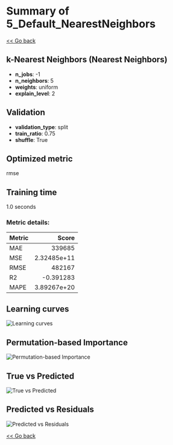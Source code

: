 # Summary of 5_Default_NearestNeighbors

[<< Go back](../README.md)


## k-Nearest Neighbors (Nearest Neighbors)
- **n_jobs**: -1
- **n_neighbors**: 5
- **weights**: uniform
- **explain_level**: 2

## Validation
 - **validation_type**: split
 - **train_ratio**: 0.75
 - **shuffle**: True

## Optimized metric
rmse

## Training time

1.0 seconds

### Metric details:
| Metric   |            Score |
|:---------|-----------------:|
| MAE      | 339685           |
| MSE      |      2.32485e+11 |
| RMSE     | 482167           |
| R2       |     -0.391283    |
| MAPE     |      3.89267e+20 |



## Learning curves
![Learning curves](learning_curves.png)

## Permutation-based Importance
![Permutation-based Importance](permutation_importance.png)
## True vs Predicted

![True vs Predicted](true_vs_predicted.png)


## Predicted vs Residuals

![Predicted vs Residuals](predicted_vs_residuals.png)



[<< Go back](../README.md)
